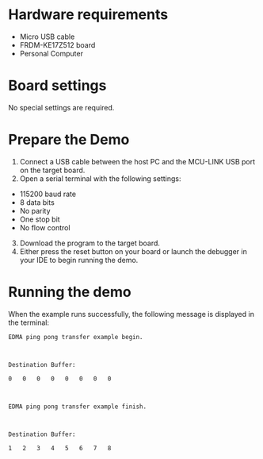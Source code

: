 Hardware requirements
=====================
- Micro USB cable
- FRDM-KE17Z512 board
- Personal Computer

Board settings
==============
No special settings are required.

Prepare the Demo
================
1.  Connect a USB cable between the host PC and the MCU-LINK USB port on the target board.
2.  Open a serial terminal with the following settings:
   - 115200 baud rate
   - 8 data bits
   - No parity
   - One stop bit
   - No flow control
3. Download the program to the target board.
4. Either press the reset button on your board or launch the debugger in your IDE to begin running the demo.

Running the demo
================
When the example runs successfully, the following message is displayed in the terminal:

~~~~~~~~~~~~~~~~~~~~~
EDMA ping pong transfer example begin.



Destination Buffer:

0	0	0	0	0	0	0	0	



EDMA ping pong transfer example finish.



Destination Buffer:

1	2	3	4	5	6	7	8	
~~~~~~~~~~~~~~~~~~~~~
